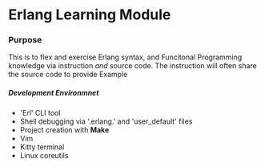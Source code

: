 # Erlang Learning Module

### Purpose

This is to flex and exercise Erlang syntax, and Funcitonal Programming knowledge via instruction *and* source code. The instruction will often share the source code to provide Example

##### Development Environmnet

- 'Erl' CLI tool
- Shell debugging via '.erlang.' and 'user_default' files
- Project creation with **Make**
- Vim
- Kitty terminal
- Linux coreutils


